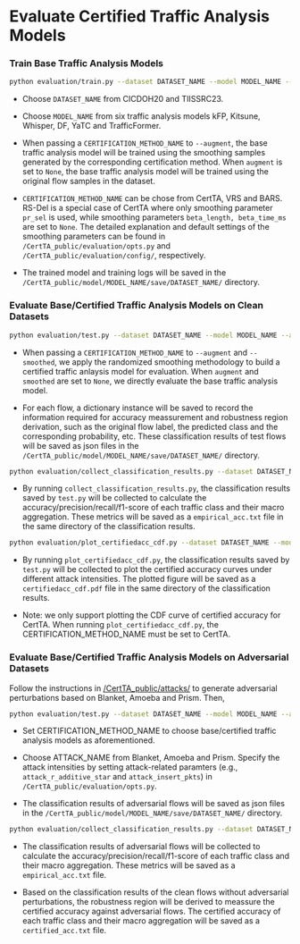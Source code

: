 # Evaluate Certified Traffic Analysis Models


### Train Base Traffic Analysis Models

```bash
python evaluation/train.py --dataset DATASET_NAME --model MODEL_NAME --augment CERTIFICATION_METHOD_NAME 
```

* Choose `DATASET_NAME` from CICDOH20 and TIISSRC23. 

* Choose `MODEL_NAME` from six traffic analysis models kFP, Kitsune, Whisper, DF, YaTC and TrafficFormer.

* When passing a `CERTIFICATION_METHOD_NAME` to `--augment`, the base traffic analysis model will be trained using the smoothing samples generated by the corresponding certification method. When `augment` is set to `None`, the base traffic analysis model will be trained using the original flow samples in the dataset.

* `CERTIFICATION_METHOD_NAME` can be chose from CertTA, VRS and BARS. RS-Del is a special case of CertTA where only smoothing parameter `pr_sel` is used,  while smoothing parameters `beta_length, beta_time_ms` are set to `None`. The detailed explanation and default settings of the smoothing parameters can be found in `/CertTA_public/evaluation/opts.py` and `/CertTA_public/evaluation/config/`, respectively.

* The trained model and training logs will be saved in the `/CertTA_public/model/MODEL_NAME/save/DATASET_NAME/` directory.

### Evaluate Base/Certified Traffic Analysis Models on Clean Datasets

```bash
python evaluation/test.py --dataset DATASET_NAME --model MODEL_NAME --augment CERTIFICATION_METHOD_NAME --smoothed CERTIFICATION_METHOD_NAME
```

* When passing a `CERTIFICATION_METHOD_NAME` to `--augment` and  `--smoothed`, we apply the randomized smoothing methodology to build a certified traffic anlaysis model for evaluation. When `augment` and  `smoothed` are set to `None`, we directly evaluate the base traffic analysis model.

* For each flow, a dictionary instance will be saved to record the information required for accuracy meassurement and robustness region derivation, such as the original flow label, the predicted class and the corresponding probability, etc. These classification results of test flows will be saved as json files in the `/CertTA_public/model/MODEL_NAME/save/DATASET_NAME/` directory. 

```bash
python evaluation/collect_classification_results.py --dataset DATASET_NAME --model MODEL_NAME --augment CERTIFICATION_METHOD_NAME --smoothed CERTIFICATION_METHOD_NAME
```

* By running `collect_classification_results.py`, the classification results saved by `test.py` will be collected to calculate the accuracy/precision/recall/f1-score of each traffic class and their macro aggregation. These metrics will be saved as a `empirical_acc.txt` file in the same directory of the classification results.

```bash
python evaluation/plot_certifiedacc_cdf.py --dataset DATASET_NAME --model MODEL_NAME --augment CERTIFICATION_METHOD_NAME --smoothed CERTIFICATION_METHOD_NAME
```

* By running `plot_certifiedacc_cdf.py`, the classification results saved by `test.py` will be collected to plot the certified accuracy curves under different attack intensities. The plotted figure will be saved as a `certifiedacc_cdf.pdf` file in the same directory of the classification results.

* Note: we only support plotting the CDF curve of certified accuracy for CertTA. When running `plot_certifiedacc_cdf.py`, the CERTIFICATION_METHOD_NAME must be set to CertTA.

### Evaluate Base/Certified Traffic Analysis Models on Adversarial Datasets

Follow the instructions in [/CertTA_public/attacks/](https://github.com/InspiringGroup-Lab/CertTA/tree/main/attack) to generate adversarial perturbations based on Blanket, Amoeba and Prism. Then,


```bash
python evaluation/test.py --dataset DATASET_NAME --model MODEL_NAME --augment CERTIFICATION_METHOD_NAME --smoothed CERTIFICATION_METHOD_NAME --attack ATTACK_NAME
```

* Set CERTIFICATION_METHOD_NAME to choose base/certified traffic analysis models as aforementioned.

* Choose ATTACK_NAME from Blanket, Amoeba and Prism. Specify the attack intensities by setting attack-related paramters (e.g., `attack_r_additive_star` and `attack_insert_pkts`) in `/CertTA_public/evaluation/opts.py`. 

* The classification results of adversarial flows will be saved as json files in the `/CertTA_public/model/MODEL_NAME/save/DATASET_NAME/` directory. 

```bash
python evaluation/collect_classification_results.py --dataset DATASET_NAME --model MODEL_NAME --augment CERTIFICATION_METHOD_NAME --smoothed CERTIFICATION_METHOD_NAME --attack ATTACK_NAME
```

* The classification results of adversarial flows will be collected to calculate the accuracy/precision/recall/f1-score of each traffic class and their macro aggregation. These metrics will be saved as a `empirical_acc.txt` file.

* Based on the classification results of the clean flows without adversarial perturbations, the robustness region will be derived to meassure the certified accuracy against adversarial flows. The certified accuracy of each traffic class and their macro aggregation will be saved as a `certified_acc.txt` file.